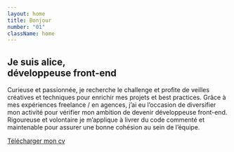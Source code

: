 ```yaml
---
layout: home
title: Bonjour
number: "01"
className: home
---
```


## **Je suis alice,**<br/>développeuse front-end ##

Curieuse et passionnée, je recherche  le challenge et profite de veilles créatives et techniques pour enrichir mes projets et best practices. Grâce à mes expériences freelance / en agences, j’ai eu l’occasion de diversifier mon activité pour vérifier mon ambition de devenir développeuse front-end. Rigoureuse et volontaire je m’applique à livrer du code commenté et maintenable pour assurer une bonne cohésion au sein de l’équipe.

<a class="btn alpha"
  href="/assets/front-end_alice-sevin_2019.pdf"
  target="blank"
  alt="Télécharger mon cv">Télécharger mon cv</a>
